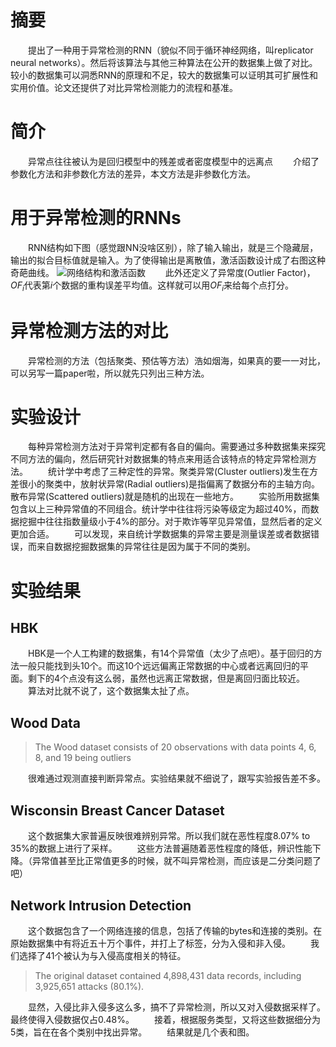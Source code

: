 # 摘要
　　提出了一种用于异常检测的RNN（貌似不同于循环神经网络，叫replicator neural networks）。然后将该算法与其他三种算法在公开的数据集上做了对比。较小的数据集可以洞悉RNN的原理和不足，较大的数据集可以证明其可扩展性和实用价值。论文还提供了对比异常检测能力的流程和基准。
# 简介
　　异常点往往被认为是回归模型中的残差或者密度模型中的远离点
　　介绍了参数化方法和非参数化方法的差异，本文方法是非参数化方法。
# 用于异常检测的RNNs
　　RNN结构如下图（感觉跟NN没啥区别），除了输入输出，就是三个隐藏层，输出的拟合目标值就是输入。为了使得输出是离散值，激活函数设计成了右图这种奇葩曲线。
![网络结构和激活函数](http://img.blog.csdn.net/20160127162021865)
　　此外还定义了异常度(Outlier Factor)，$OF_i$代表第$i$个数据的重构误差平均值。这样就可以用$OF_i$来给每个点打分。
# 异常检测方法的对比
　　异常检测的方法（包括聚类、预估等方法）浩如烟海，如果真的要一一对比，可以另写一篇paper啦，所以就先只列出三种方法。
# 实验设计
　　每种异常检测方法对于异常判定都有各自的偏向。需要通过多种数据集来探究不同方法的偏向，然后研究针对数据集的特点来用适合该特点的特定异常检测方法。
　　统计学中考虑了三种定性的异常。聚类异常(Cluster outliers)发生在方差很小的聚类中，放射状异常(Radial outliers)是指偏离了数据分布的主轴方向。散布异常(Scattered outliers)就是随机的出现在一些地方。
　　实验所用数据集包含以上三种异常值的不同组合。统计学中往往将污染等级定为超过40%，而数据挖掘中往往指数量级小于4%的部分。对于欺诈等罕见异常值，显然后者的定义更加合适。
　　可以发现，来自统计学数据集的异常主要是测量误差或者数据错误，而来自数据挖掘数据集的异常往往是因为属于不同的类别。
# 实验结果
## HBK
　　HBK是一个人工构建的数据集，有14个异常值（太少了点吧）。基于回归的方法一般只能找到头10个。而这10个远远偏离正常数据的中心或者远离回归的平面。剩下的4个点没有这么弱，虽然也远离正常数据，但是离回归面比较近。
　　算法对比就不说了，这个数据集太扯了点。
## Wood Data
>The Wood dataset consists of 20 observations with data points 4, 6, 8, and
19 being outliers

　　很难通过观测直接判断异常点。实验结果就不细说了，跟写实验报告差不多。
## Wisconsin Breast Cancer Dataset
　　这个数据集大家普遍反映很难辨别异常。所以我们就在恶性程度8.07% to 35%的数据上进行了采样。
　　这些方法普遍随着恶性程度的降低，辨识性能下降。（异常值甚至比正常值更多的时候，就不叫异常检测，而应该是二分类问题了吧）
## Network Intrusion Detection
　　这个数据包含了一个网络连接的信息，包括了传输的bytes和连接的类别。在原始数据集中有将近五十万个事件，并打上了标签，分为入侵和非入侵。
　　我们选择了41个被认为与入侵高度相关的特征。
>The original dataset contained 4,898,431 data records, including 3,925,651
attacks (80.1%).

　　显然，入侵比非入侵多这么多，搞不了异常检测，所以又对入侵数据采样了。最终使得入侵数据仅占0.48%。
　　接着，根据服务类型，又将这些数据细分为5类，旨在在各个类别中找出异常。
　　结果就是几个表和图。
